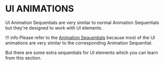 # UI ANIMATIONS

UI Animation Sequentials are very similar to normal Animation Sequentials but they're designed to work with UI elements. 

!!! info
    Please refer to the [Animation Sequentials](../animationsequentials/index.md) because most of the UI animations are very similar to the corresponding Animation Sequential.

But there are some extra sequentials for UI elements which you can learn from this section.